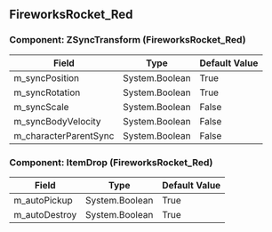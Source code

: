 ## FireworksRocket_Red

### Component: ZSyncTransform (FireworksRocket_Red)

|Field|Type|Default Value|
|---|---|---|
|m_syncPosition|System.Boolean|True|
|m_syncRotation|System.Boolean|True|
|m_syncScale|System.Boolean|False|
|m_syncBodyVelocity|System.Boolean|False|
|m_characterParentSync|System.Boolean|False|

### Component: ItemDrop (FireworksRocket_Red)

|Field|Type|Default Value|
|---|---|---|
|m_autoPickup|System.Boolean|True|
|m_autoDestroy|System.Boolean|True|


